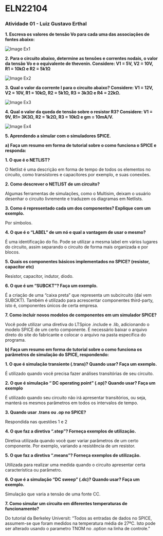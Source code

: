 # ELN22104
### Atividade 01 - Luiz Gustavo Erthal

**1. Escreva os valores de tensão Vo para cada uma das associações de fontes abaixo:**

![Image Ex1]()

**2. Para o circuito abaixo, determine as tensões e correntes nodais, o valor da tensão Vo e o equivalente de
thevenin. Considere: V1 = 5V, V2 = 10V, R1 = 10kΩ e R2 = 5k1Ω**

![Image Ex2]()

**3. Qual o valor da corrente I para o circuito abaixo? Considere: V1 = 12V, V2 = 10V, R1 = 10kΩ,
R2 = 5k1Ω, R3 = 3k3Ω e R4 = 22kΩ.**

![Image Ex3]()

**4. Qual o valor da queda de tensão sobre o resistor R3? Considere: V1 = 9V, R1= 3K3Ω, R2 = 1k2Ω, R3
= 10kΩ e gm = 10mA/V.**

![Image Ex4]()

**5. Aprendendo a simular com o simuladores SPICE.**

**a)  Faça um resumo em forma de tutorial sobre o como funciona o SPICE e responda:**

**1. O que é o NETLIST?**

O Netlist é uma descrição em forma de tempo de todos os elementos no circuito, como transistores e capacitores por exemplo, e suas conexões.

**2. Como descrever o NETLIST de um circuito?**

Algumas ferramentas de simulações, como o Multisim, deixam o usuário desenhar o circuito livremente e traduzem os diagramas em Netlists.


**3. Como é representado cada um dos componentes? Explique com um exemplo.**

Por símbolos.


**4. O que é o “LABEL” de um nó e qual a vantagem de usar o mesmo?**

É uma identificação do fio. Pode se utilizar a mesma label em vários lugares do circuito, assim separando o circuito de forma mais organizada e por blocos. 


**5. Quais os componentes básicos implementados no SPICE? (resistor, capacitor etc)**

Resistor, capacitor, indutor, diodo.


**6. O que é um “SUBCKT”? Faça um exemplo.**

É a criação de uma “caixa preta” que representa um subcircuito (daí vem SUBCKT). Também é utilizado para acrescentar componentes third-party, isto é, componentes únicos de certa empresa.


**7. Como incluir novos modelos de componentes em um simulador SPICE?**

Você pode utilizar uma diretiva do LTSpice .include e .lib, adicionando o modelo SPICE de um certo componente. É necessário baixar o arquivo direto do site do fabricante e colocar o arquivo na pasta especifica do programa.


**b) Faça um resumo em forma de tutorial sobre o como funciona os parâmetros de simulação
do SPICE, respondendo:**

**1. O que é simulação transiente (.trans)? Quando usar? Faça um exemplo.**

É utilizado quando você precisa fazer análises transitórias de seu circuito.

**2. O que é simulação “ DC operating point” (.op)? Quando usar? Faça um exemplo**

É utilizado quando seu circuito não irá apresentar transitórios, ou seja, manterá os mesmos parâmetros em todos os intervalos de tempo.

**3. Quando usar .trans ou .op no SPICE?**

Respondida nas questões 1 e 2


**4. O que faz a diretiva “.step”? Forneça exemplos de utilização.**

Diretiva utilizada quando você quer variar parâmetros de um certo componente. Por exemplo, variando a resistência de um resistor.


**5. O que faz a diretiva “.means”? Forneça exemplos de utilização.**

Utilizada para realizar uma medida quando o circuito apresentar certa característica ou parâmetro.


**6. O que é a simulação “DC sweep” (.dc)? Quando usar? Faça um exemplo.**

Simulação que varia a tensão de uma fonte CC.


**7. Como simular um circuito em diferentes temperaturas de funcionamento?**

Do tutorial da Berkeley Universit: 
“Todos as entradas de dados no SPICE, assumem-se que foram medidos na temperatura média de 27ºC. Isto pode ser alterado usando o parametro TNOM no .option na linha de controle.”
